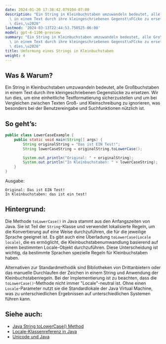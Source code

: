 ```yaml
---
date: 2024-01-20 17:38:42.079104-07:00
description: "Ein String in Kleinbuchstaben umzuwandeln bedeutet, alle Gro\xDFbuchstaben\
  \ in einem Text durch ihre kleingeschriebenen Gegenst\xFCcke zu ersetzen. Wir tun\
  \ dies,\u2026"
lastmod: '2024-03-13T22:44:53.750525-06:00'
model: gpt-4-1106-preview
summary: "Ein String in Kleinbuchstaben umzuwandeln bedeutet, alle Gro\xDFbuchstaben\
  \ in einem Text durch ihre kleingeschriebenen Gegenst\xFCcke zu ersetzen. Wir tun\
  \ dies,\u2026"
title: Umformung eines Strings in Kleinbuchstaben
weight: 4
---
```


## Was & Warum?

Ein String in Kleinbuchstaben umzuwandeln bedeutet, alle Großbuchstaben in einem Text durch ihre kleingeschriebenen Gegenstücke zu ersetzen. Wir tun dies, um eine einheitliche Textformatierung sicherzustellen und um bei Vergleichen zwischen Texten Groß- und Kleinschreibung zu ignorieren, was besonders bei der Benutzereingabe und Suchfunktionen nützlich ist.

## So geht’s:

```java
public class LowerCaseExample {
    public static void main(String[] args) {
        String originalString = "Das ist EIN Test!";
        String lowerCaseString = originalString.toLowerCase();

        System.out.println("Original: " + originalString);
        System.out.println("In Kleinbuchstaben: " + lowerCaseString);
    }
}
```

Ausgabe:

```
Original: Das ist EIN Test!
In Kleinbuchstaben: das ist ein test!
```

## Hintergrund:

Die Methode `toLowerCase()` in Java stammt aus den Anfangszeiten von Java. Sie ist Teil der `String`-Klasse und verwendet lokalisierte Regeln, um die Konvertierung auf eine Weise durchzuführen, die für die jeweilige Sprache geeignet ist. Es gibt auch eine Überladung `toLowerCase(Locale locale)`, die es ermöglicht, die Kleinbuchstabenumwandlung basierend auf einem bestimmten Locale-Objekt durchzuführen. Diese Unterscheidung ist wichtig, da bestimmte Sprachen spezielle Regeln für Kleinbuchstaben haben.

Alternativen zur Standardmethodik sind Bibliotheken von Drittanbietern oder das manuelle Durchlaufen der Zeichen in einem String und Anwendung der Kleinbuchstabenregeln. Bei der Implementierung ist zu beachten, dass die `toLowerCase()`-Methode nicht immer "Locale"-neutral ist. Ohne einen `Locale`-Parameter nutzt sie die Standardlokale der Java Virtual Machine, was zu unterschiedlichen Ergebnissen auf unterschiedlichen Systemen führen kann.

## Siehe auch:

- [Java String toLowerCase() Method](https://docs.oracle.com/en/java/javase/17/docs/api/java.base/java/lang/String.html#toLowerCase())
- [Locale-Klassenreferenz in Java](https://docs.oracle.com/en/java/javase/17/docs/api/java.base/java/util/Locale.html)
- [Unicode und Java](https://docs.oracle.com/en/java/javase/17/docs/api/java.base/java/lang/Character.html)
